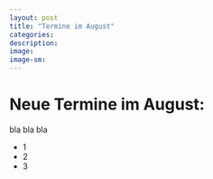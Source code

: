 ```yaml
---
layout: post
title: "Termine im August"
categories:
description:
image:
image-sm:
---
```

Neue Termine im August:
=======================

bla bla bla

- 1
- 2
- 3
